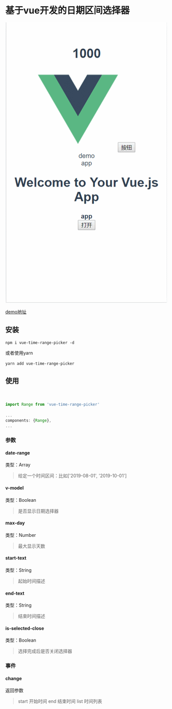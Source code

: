 # 基于vue开发的日期区间选择器

![示例](https://raw.githubusercontent.com/rwjCxgsy/vue-time-range-picker/master/src/GIF.gif)

[demo地址](http://47.102.114.90/demo/dist/#/range)

## 安装

`npm i vue-time-range-picker -d`

或者使用yarn

`yarn add vue-time-range-picker`

## 使用

```javascript


import Range from 'vue-time-range-picker'

...
components: {Range},
...
```

### 参数

#### date-range

类型：Array

> 给定一个时间区间：比如['2019-08-01', '2019-10-01']

#### v-model

类型：Boolean

> 是否显示日期选择器

#### max-day

类型：Number

> 最大显示天数

#### start-text

类型：String

> 起始时间描述

#### end-text

类型：String

> 结束时间描述

#### is-selected-close

类型：Boolean

> 选择完成后是否关闭选择器

### 事件

#### change

返回参数

> start 开始时间
end 结束时间
list 时间列表
